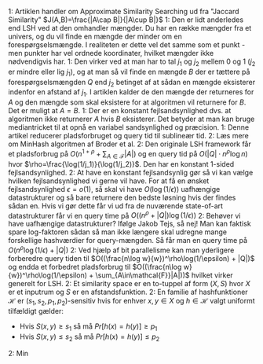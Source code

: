 1: Artiklen handler om Approximate Similarity Searching ud fra "Jaccard Similarity" $J(A,B)=\frac{|A\cap B|}{|A\cup B|}$
1: Den er lidt anderledes end LSH ved at den omhandler mængder. Du har en række mængder fra et univers, og du vil finde en mængde der minder om en forespørgselsmængde. I realiteten er dette vel det samme som et punkt - men punkter har vel ordnede koordinater, hvilket mængder ikke nødvendigvis har.
1: Den virker ved at man har to tal $j_1$ og $j_2$ mellem 0 og 1 ($j_2$ er mindre eller lig $j_1$), og at man så vil finde en mængde $B$ der er tættere på forespørgselsmængden $Q$ end $j_2$ betinget af at sådan en mængde eksisterer indenfor en afstand af $j_1$.
I artiklen kalder de den mængde der returneres for $A$ og den mængde som skal eksistere for at algoritmen vil returnere for $B$. Det er muligt at $A=B$. 
1: Der er en konstant fejlsandsynlighed dvs. at algoritmen ikke returnerer $A$ hvis $B$ eksisterer. Det betyder at man kan bruge mediantricket til at opnå en variabel sandsynlighed og præcision.
1: Denne artikel reducerer pladsforbruget og query tid til sublineær tid.
2: Læs mere om MinHash algoritmen af Broder et al.
2: Den originale LSH framework får et pladsforbrug på $O(n^{1+\rho} + \sum_{A\in\mathcal{F}}|A|)$ og en query tid på $O(|Q|\cdot n^{\rho}\log{n})$ hvor $\rho=\frac{\log(1/j_1)}{\log(1/j_2)}$. Den har en konstant 1-sided fejlsandsynlighed.
2: At have en konstant fejlsandsynlig gør så vi kan vælge hvilken fejlsandsynlighed vi gerne vil have. For at få en ønsket fejlsandsynlighed $\epsilon = o(1)$, så skal vi have $O(\log(1/\epsilon))$ uafhængige datastrukturer og så bare returnere den bedste løsning hvis der findes sådan en.
Hvis vi gør dette får vi ud fra de nuværende state-of-art datastrukturer får vi en query time på $O((n^\rho+|Q|)\log(1/\epsilon))$
2: Behøver vi have uafhængige datastrukturer? Ifølge Jakob Tejs, så nej! Man kan faktisk spare log-faktoren sådan så man ikke længere skal udregne mange forskellige hashværdier for query-mængden. Så får man en query time på $O(n^\rho\log(1/\epsilon)+|Q|)$
2: Ved hjælp af bit parallelisme kan man yderligere forberedre query tiden til $O((\frac{n\log w}{w})^\rho\log(1/\epsilon) + |Q|)$ og endda et forbedret pladsforbrug til $O((\frac{n\log w}{w})^\rho\log(1/\epsilon) + \sum_{A\in\mathcal{F}}|A|))$ hvilket virker generelt for LSH.
2: Et similarity space er en to-tuppel af form $(X,S)$ hvor $X$ er et inputrum og $S$ er en afstandsfunktion.
2: En familie af hashfunktioner $\mathcal{H}$ er $(s_1, s_2, p_1, p_2)$-sensitiv hvis for enhver $x,y\in X$ og $h\in\mathcal{H}$ valgt uniformt tilfældigt gælder:
- Hvis $S(x,y) \geq s_1$  så må $Pr[h(x)=h(y)] \geq p_1$
- Hvis $S(x,y) \leq s_2$  så må $Pr[h(x)=h(y)] \leq p_2$

2: Min

